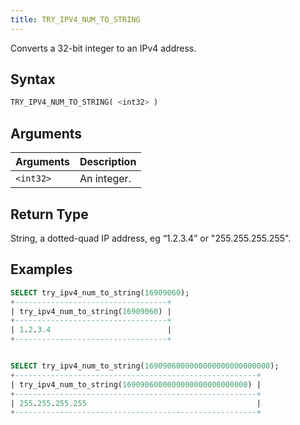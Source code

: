 ```yaml
---
title: TRY_IPV4_NUM_TO_STRING
---
```


Converts a 32-bit integer to an IPv4 address.

## Syntax

```sql
TRY_IPV4_NUM_TO_STRING( <int32> )
```

## Arguments

| Arguments       | Description |
| --------------- | ----------- |
| `<int32>` | An integer. |

## Return Type

String, a dotted-quad IP address, eg “1.2.3.4” or "255.255.255.255".

## Examples

```sql
SELECT try_ipv4_num_to_string(16909060);
+----------------------------------+
| try_ipv4_num_to_string(16909060) |
+----------------------------------+
| 1.2.3.4                          |
+----------------------------------+


SELECT try_ipv4_num_to_string(1690906000000000000000000000);
+------------------------------------------------------+
| try_ipv4_num_to_string(1690906000000000000000000000) |
+------------------------------------------------------+
| 255.255.255.255                                      |
+------------------------------------------------------+
```
